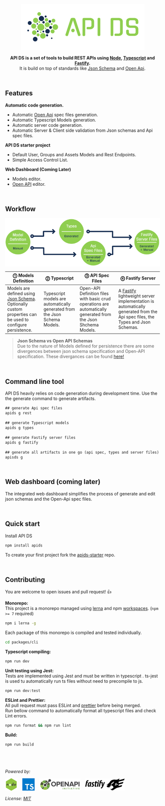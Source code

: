 <p align="center">
  <img alt='API DS, The APi Dashboard' src='./assets/public/logox150-inverse.png?raw=true'>
</p>
<p align="center">
  <strong>API DS is a set of tools to build REST APIs using 
    <a href='https://nodejs.org/' target='_blank'>Node</a>,
    <a href='https://www.typescriptlang.org/' target='_blank'>Typescript</a> and
    <a href='https://www.fastify.io/' target='_blank'>Fastify</a>.
  </strong><br/>
   It is build on top of standards like 
<a href='http://json-schema.org/' target='_blank'>Json Schema</a>
and <a href='https://www.openapis.org' target='_blank'>Open Api</a>.<br/>
</p>

&nbsp;

## Features

**Automatic code generation.**

- Automatic [Open Api](https://www.openapis.org/) spec files generation.
- Automatic Typescript Models generation.
- Automatic server code generation.
- Automatic Server & Client side validation from Json schemas and Api spec files.

**API DS starter project**

- Default User, Groups and Assets Models and Rest Endpoints.
- Simple Access Control List.

**Web Dashboard (Coming Later)**

- Models editor.
- [Open API](https://www.openapis.org/) editor.

&nbsp;

## Workflow

![workflow](./assets/public/workflow.png?raw=true)

<!-- prettier-ignore-start -->
| ⓵ Models Definition | ⓶ Typescript | ⓷ API Spec Files | ⓸ Fastify Server |
| ------------------ | -------------- | ----------------- | ----------- |
| Models are defined using [Json Schema](http://json-schema.org/). Optionally  custom properties can be used to configure persistence. | Typescript models are automatically generated from the Json Schema Models. | Open-API Definition files with basic crud operations are automatically generated from the Json Shchema Models. | A [Fastify](https://www.fastify.io/) lightweight server implementation is automatically  generated from the Api spec files, the Types and Json Schemas. |
<!-- prettier-ignore-end -->

> **Json Schema vs Open API Schemas**  
> Due to the nature of Models defined for persistence there are some divergences between json schema specification and Open-API specification. These divergances can be found [here!](https://github.com/OAI/OpenAPI-Specification/blob/OpenAPI.next/versions/3.0.0.md#schemaObject)

&nbsp;

## Command line tool

API DS heavily relies on code generation during development time. Use the the generate command to generate artifacts.

```shell
## generate Api spec files
apids g rest

## generate Typescript models
apids g types

## generate Fastify server files
apids g fastify

## generate all artifacts in one go (api spec, types and server files)
apisds g
```

&nbsp;

## Web dashboard (coming later)

The integrated web dashboard simplifies the process of generate and edit json schemas and the Open-Api spec files.

&nbsp;

## Quick start

Install API DS

```sh
npm install apids
```

To create your first project fork the [apids-starter](https://github.com/apids/apids-strater) repo.

&nbsp;

## Contributing

You are welcome to open issues and pull request! 👍

**Monorepo:**  
This project is a monorepo managed using [lerna](https://lerna.js.org/) and npm [workspaces](https://docs.npmjs.com/cli/v7/using-npm/workspaces). (`npm >= 7` required)

```sh
npm i lerna -g
```

Each package of this monorepo is compiled and tested individually.

```sh
cd packages/cli
```

**Typescript compiling:**

```sh
npm run dev
```

**Unit testing using Jest:**  
Tests are implemented using Jest and must be written in typescript . ts-jest is used tu automatically
run ts files without need to precompile to js.

```sh
npm run dev:test
```

**ESLint and Prettier:**  
All pull request must pass ESLint and [prettier](https://github.com/prettier/prettier) before being merged.  
Run bellow command to automatically format all typescript files and check Lint errors.

```sh
npm run format && npm run lint
```

**Build:**

```
npm run build
```

## &nbsp;

_Powered by:_

![node.js](./assets/other_logos/node.png?raw=true) &nbsp;&nbsp;
![Typescript](./assets/other_logos/ts.png?raw=true) &nbsp;&nbsp;
![Open Api](./assets/other_logos/open-api.png?raw=true) &nbsp;&nbsp;
![Fastify](./assets/other_logos/fastify.js.png?raw=true) &nbsp;&nbsp;

_License: [MIT](./LICENSE)_
